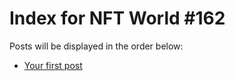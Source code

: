 # Index for NFT World #162
Posts will be displayed in the order below:

- [Your first post](./001-first.md)

